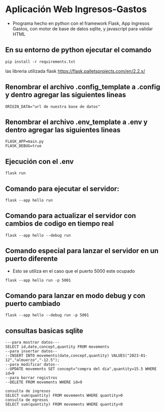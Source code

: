 # Aplicación Web Ingresos-Gastos

- Programa hecho en python con el framework Flask, App Ingresos Gastos, con motor de base de datos sqlite, y javascript para validar HTML

## En su entorno de python ejecutar el comando

```
pip install -r requirements.txt
```
las libreria utilizada flask https://flask.palletsprojects.com/en/2.2.x/

## Renombrar el archivo .config_template a .config y dentro agregar las siguientes lineas
```
ORIGIN_DATA="url de nuestra base de datos"
```

## Renombrar el archivo .env_template a .env y dentro agregar las siguientes lineas
```
FLASK_APP=main.py
FLASK_DEBUG=true
```
## Ejecución con el .env
```
flask run
```
## Comando para ejecutar el servidor:
```
flask --app hello run
```

## Comando para actualizar el servidor con cambios de codigo en tiempo real

```
flask --app hello --debug run
```

## Comando especial para lanzar el servidor en un puerto diferente
- Esto se utiliza en el caso que el puerto 5000 este ocupado

```
flask --app hello run -p 5001
```

## Comando para lanzar en modo debug y con puerto cambiado
```
flask --app hello --debug run -p 5001
```
## consultas basicas sqlite
```
---para mostrar datos---
SELECT id,date,concept,quantity FROM movements
--para insertar datos--
--INSERT INTO movements(date,concept,quantity) VALUES("2023-01-12","almuerzo","-12.5");
--para modificar datos--
--UPDATE movements SET concept="compra del dia",quantity=15.5 WHERE id=9
--para borrar registros
--DELETE FROM movements WHERE id=9
```
```
consulta de ingresos
SELECT sum(quantity) FROM movements WHERE quantity>0
consulta de egresos
SELECT sum(quantity) FROM movements WHERE quantity<0
```